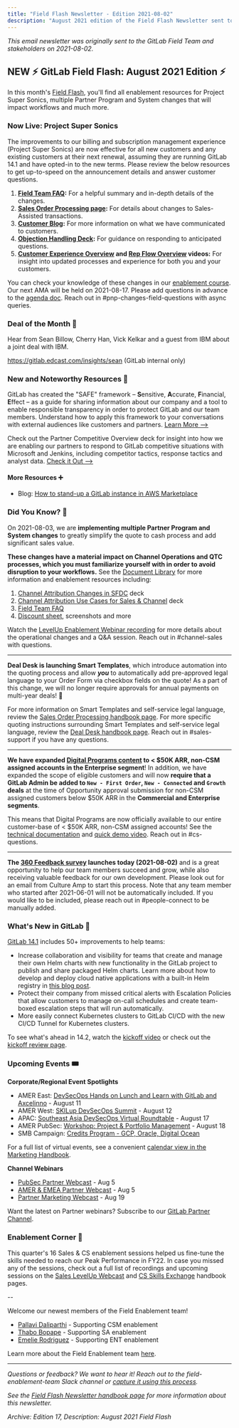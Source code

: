 ```yaml
---
title: "Field Flash Newsletter - Edition 2021-08-02"
description: "August 2021 edition of the Field Flash Newsletter sent to the GitLab Field (Sales, CS, SDR) team and stakeholders"
---
```


*This email newsletter was originally sent to the GitLab Field Team and stakeholders on 2021-08-02.*

## NEW ⚡️ GitLab Field Flash: August 2021 Edition ⚡️

In this month's [Field Flash](/handbook/sales/field-communications/field-flash-newsletter/#overview), you'll find all enablement resources for Project Super Sonics, multiple Partner Program and System changes that will impact workflows and much more.

### Now Live: Project Super Sonics

The improvements to our billing and subscription management experience (Project Super Sonics) are now effective for all new customers and any existing customers at their next renewal, assuming they are running GitLab 14.1 and have opted-in to the new terms. Please review the below resources to get up-to-speed on the announcement details and answer customer questions.

1. **[Field Team FAQ](https://docs.google.com/document/d/1XmaIDggCYespisg1MTXHMVDUnWtdRsDw_brz-ir9RrI/edit#):** For a helpful summary and in-depth details of the changes.
1. **[Sales Order Processing page](/handbook/sales/field-operations/order-processing/):** For details about changes to Sales-Assisted transactions.
1. **[Customer Blog](https://about.gitlab.com/blog/2021/07/20/improved-billing-and-subscription-management/):** For more information on what we have communicated to customers.
1. **[Objection Handling Deck](https://docs.google.com/presentation/d/1sL0is4oK6tt4nlBK7yfHp-wQbhzkb3VqzE4CzPR6KwA/edit#slide=id.g29a70c6c35_0_68):** For guidance on responding to anticipated questions.
1. **[Customer Experience Overview](https://youtu.be/mi87qITnzyI) and [Rep Flow Overview](https://www.youtube.com/watch?v=SPl0HFCr9pg) videos:** For insight into updated processes and experience for both you and your customers.

You can check your knowledge of these changes in our [enablement course](https://gitlab.edcast.com/insights/fy22-billing#). Our next AMA will be held on 2021-08-17. Please add questions in advance to the [agenda doc](https://docs.google.com/document/d/1uNwLLyua2LoiQ5cYPBgOMvLr8c37S5vz5RqRJrdcVH4/edit#heading=h.4ywu4m5hf548). Reach out in #pnp-changes-field-questions with async queries.

### Deal of the Month 🏅

Hear from Sean Billow, Cherry Han, Vick Kelkar and a guest from IBM about a joint deal with IBM.

https://gitlab.edcast.com/insights/sean (GitLab internal only)

### New and Noteworthy Resources 📓

GitLab has created the "SAFE" framework – **S**ensitive, **A**ccurate, **F**inancial, **E**ffect – as a guide for sharing information about our company and a tool to enable responsible transparency in order to protect GitLab and our team members. Understand how to apply this framework to your conversations with external audiences like customers and partners. [Learn More -->](/handbook/legal/safe-framework/#safe)

Check out the Partner Competitive Overview deck for insight into how we are enabling our partners to respond to GitLab competitive situations with Microsoft and Jenkins, including competitor tactics, response tactics and analyst data. [Check it Out -->](https://docs.google.com/presentation/d/1FFcFIIfoLwjOUokEAbGsZI1T5hQvX-KWtlk14CKFRmM/edit#slide=id.gdc8eca6747_0_0)

#### More Resources ➕

- Blog: [How to stand-up a GitLab instance in AWS Marketplace](https://about.gitlab.com/blog/2021/06/30/how-to-stand-up-gitlab-in-awsmp/)

### Did You Know? 🔢

On 2021-08-03, we are **implementing multiple Partner Program and System changes** to greatly simplify the quote to cash process and add significant sales value.

**These changes have a material impact on Channel Operations and QTC processes, which you must familiarize yourself with in order to avoid disruption to your workflows.** See the [Document Library](https://docs.google.com/document/d/1K12I8-UOuC6f92duKB24iypOo_igox1bQMMbUooqbx0/edit) for more information and enablement resources including:

1. [Channel Attribution Changes in SFDC](https://docs.google.com/presentation/d/14yPnhm3bkzIsUu3oar-mQ_pVC8W80l_yXDCvwPA5xT0/edit#slide=id.ge20bf5fbfd_0_0) deck
1. [Channel Attribution Use Cases for Sales & Channel](https://docs.google.com/presentation/d/1Msk6soKD1l7zQLAGoC5bwa6pwVfKV3T7Q2t9aH2d2u0/edit#slide=id.ge65eef999d_0_340) deck
1. [Field Team FAQ](https://docs.google.com/document/d/1yg5jzcxwqzj9eAmX8I21hCHwX8xANvtZ1erRKwoGRmE/edit)
1. [Discount sheet](https://docs.google.com/document/d/1lMQHlSMEJQCH1HJnr-MdeVozZ9HJI0oVPmfbPWbJkyw/edit?usp=sharing), screenshots and more

Watch the [LevelUp Enablement Webinar recording](https://www.youtube.com/watch?v=mwSnV5s_CsQ&list=PL05JrBw4t0KrirMKe3CyWl4ZBCKna5rJX&index=2) for more details about the operational changes and a Q&A session. Reach out in #channel-sales with questions.

---
**Deal Desk is launching Smart Templates**, which introduce automation into the quoting process and allow ***you*** to automatically add pre-approved legal language to your Order Form via checkbox fields on the quote! As a part of this change, we will no longer require approvals for annual payments on multi-year deals! 🎉

For more information on Smart Templates and self-service legal language, review the [Sales Order Processing handbook page](/handbook/sales/field-operations/order-processing/#quote-template-types). For more specific quoting instructions surrounding Smart Templates and self-service legal language, review the [Deal Desk handbook page](/handbook/sales/field-operations/sales-operations/deal-desk/#zuora-quote-configuration-guide---standard-quotes). Reach out in #sales-support if you have any questions.

---
**We have expanded [Digital Programs content](/handbook/customer-success/csm/digital-journey/) to < $50K ARR, non-CSM assigned accounts in the Enterprise segment**! In addition, we have expanded the scope of eligible customers and will now **require that a GitLab Admin be added to `New - First Order`, `New - Connected` and `Growth` deals** at the time of Opportunity approval submission for non-CSM assigned customers below $50K ARR in the **Commercial and Enterprise segments**.

This means that Digital Programs are now officially available to our entire customer-base of < $50K ARR, non-CSM assigned accounts! See the [technical documentation](/handbook/sales/field-operations/sales-systems/gtm-technical-documentation/#gitlab-admin-contact-required) and [quick demo video](https://www.loom.com/share/99dbbeacd4b54bfaa27881ccd375cb80). Reach out in #cs-questions.

---
**The [360 Feedback survey](/handbook/people-group/360-feedback/) launches today (2021-08-02)** and is a great opportunity to help our team members succeed and grow, while also receiving valuable feedback for our own development. Please look out for an email from Culture Amp to start this process. Note that any team member who started after 2021-06-01 will not be automatically included. If you would like to be included, please reach out in #people-connect to be manually added.

### What's New in GitLab 🚀

[GitLab 14.1](https://about.gitlab.com/releases/2021/07/22/gitlab-14-1-released/) includes 50+ improvements to help teams:

- Increase collaboration and visibility for teams that create and manage their own Helm charts with new functionality in the GitLab project to publish and share packaged Helm charts. Learn more about how to develop and deploy cloud native applications with a built-in Helm registry in [this blog post](https://about.gitlab.com/blog/2021/07/26/gitlab-helm-package-registry/).
- Protect their company from missed critical alerts with Escalation Policies that allow customers to manage on-call schedules and create team-boxed escalation steps that will run automatically.
- More easily connect Kubernetes clusters to GitLab CI/CD with the new CI/CD Tunnel for Kubernetes clusters.

To see what's ahead in 14.2, watch the [kickoff video](https://www.youtube.com/watch?v=kA_9vgFNHsw) or check out the [kickoff review page](https://about.gitlab.com/direction/kickoff/).

### Upcoming Events 🎟

**Corporate/Regional Event Spotlights**

- AMER East: [DevSecOps Hands on Lunch and Learn with GitLab and Axcelinno](https://gitlab.com/gitlab-com/marketing/field-marketing/-/issues/3477) - August 11
- AMER West: [SKILup DevSecOps Summit](https://gitlab.com/gitlab-com/marketing/field-marketing/-/issues/3496) - August 12
- APAC: [Southeast Asia DevSecOps Virtual Roundtable](https://gitlab.com/gitlab-com/marketing/field-marketing/-/issues/3597) - August 17
- AMER PubSec: [Workshop: Project & Portfolio Management](https://gitlab.com/gitlab-com/marketing/field-marketing/-/issues/3229) - August 18
- SMB Campaign: [Credits Program - GCP, Oracle, Digital Ocean](https://gitlab.com/groups/gitlab-com/marketing/demand-generation/-/epics/9)

For a full list of virtual events, see a convenient [calendar view in the Marketing Handbook](/handbook/marketing/virtual-events/#calendar).

**Channel Webinars**

- [PubSec Partner Webcast](https://mailchi.mp/c0fd33f9842c/pubsec_channel_partner_webcast-august2021) - Aug 5
- [AMER & EMEA Partner Webcast](https://mailchi.mp/18c81fbd3fab/channel_partner_webcast-amer_emea_aug_2021) - Aug 5
- [Partner Marketing Webcast](https://www.brighttalk.com/webcast/18613/497114?utm_source=GitLabInc&utm_medium=brighttalk&utm_campaign=497114) - Aug 19

Want the latest on Partner webinars? Subscribe to our [GitLab Partner Channel](https://www.brighttalk.com/channel/18613/).

### Enablement Corner 🧠

This quarter's 16 Sales & CS enablement sessions helped us fine-tune the skills needed to reach our Peak Performance in FY22. In case you missed any of the sessions, check out a full list of recordings and upcoming sessions on the [Sales LevelUp Webcast](/handbook/sales/training/sales-enablement-sessions/) and [CS Skills Exchange](/handbook/sales/training/customer-success-skills-exchange/) handbook pages.

--

Welcome our newest members of the Field Enablement team!

- [Pallavi Daliparthi](/handbook/company/team/#pdaliparthi) - Supporting CSM enablement
- [Thabo Bopape](/handbook/company/team/#tbopape) - Supporting SA enablement
- [Emelie Rodriguez](/handbook/company/team/#emelier) - Supporting ENT enablement

Learn more about the Field Enablement team [here](/handbook/sales/field-operations/field-enablement/).

---

*Questions or feedback? We want to hear it! Reach out to the field-enablement-team Slack channel or [capture it using this process](/handbook/sales/field-communications/#sharing-feedback).*

*See the [Field Flash Newsletter handbook page](/handbook/sales/field-communications/field-flash-newsletter/) for more information about this newsletter.*

*Archive: Edition 17, Description: August 2021 Field Flash*
